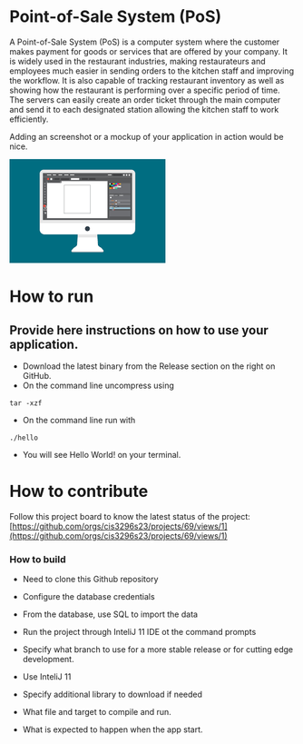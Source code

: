 # Point-of-Sale System (PoS)
A Point-of-Sale System (PoS) is a computer system where the customer makes payment for goods or services that are offered 
by your company. It is widely used in the restaurant industries, making restaurateurs and employees much easier in 
sending orders to the kitchen staff and improving the workflow. It is also capable of tracking restaurant inventory as 
well as showing how the restaurant is performing over a specific period of time. The servers can easily create an order 
ticket through the main computer and send it to each designated station allowing the kitchen staff to work efficiently.

Adding an screenshot or a mockup of your application in action would be nice.  

![This is a screenshot.](images.png)

# How to run
Provide here instructions on how to use your application.   
- 
- Download the latest binary from the Release section on the right on GitHub.  
- On the command line uncompress using
```
tar -xzf  
```
- On the command line run with
```
./hello
```
- You will see Hello World! on your terminal. 

# How to contribute
Follow this project board to know the latest status of the project: [https://github.com/orgs/cis3296s23/projects/69/views/1](https://github.com/orgs/cis3296s23/projects/69/views/1)  

### How to build
- Need to clone this Github repository
- Configure the database credentials
- From the database, use SQL to import the data
- Run the project through InteliJ 11 IDE ot the command prompts
- Specify what branch to use for a more stable release or for cutting edge development.  
- Use InteliJ 11

- Specify additional library to download if needed 
- What file and target to compile and run. 
- What is expected to happen when the app start. 
